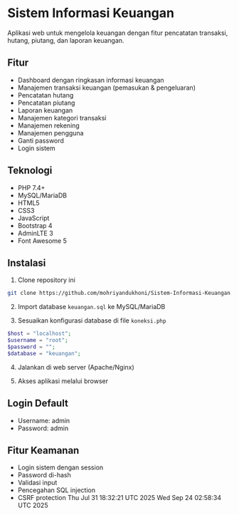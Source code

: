 # Sistem Informasi Keuangan

Aplikasi web untuk mengelola keuangan dengan fitur pencatatan transaksi, hutang, piutang, dan laporan keuangan.

## Fitur

- Dashboard dengan ringkasan informasi keuangan
- Manajemen transaksi keuangan (pemasukan & pengeluaran)
- Pencatatan hutang
- Pencatatan piutang  
- Laporan keuangan
- Manajemen kategori transaksi
- Manajemen rekening
- Manajemen pengguna
- Ganti password
- Login sistem

## Teknologi

- PHP 7.4+
- MySQL/MariaDB
- HTML5
- CSS3 
- JavaScript
- Bootstrap 4
- AdminLTE 3
- Font Awesome 5

## Instalasi

1. Clone repository ini
```bash
git clone https://github.com/mohriyandukhoni/Sistem-Informasi-Keuangan.git
```

2. Import database `keuangan.sql` ke MySQL/MariaDB

3. Sesuaikan konfigurasi database di file `koneksi.php`
```php
$host = "localhost";
$username = "root"; 
$password = "";
$database = "keuangan";
```

4. Jalankan di web server (Apache/Nginx)

5. Akses aplikasi melalui browser

## Login Default

- Username: admin
- Password: admin

## Fitur Keamanan

- Login sistem dengan session
- Password di-hash
- Validasi input
- Pencegahan SQL injection
- CSRF protection
Thu Jul 31 18:32:21 UTC 2025
Wed Sep 24 02:58:34 UTC 2025
